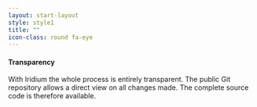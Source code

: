 ```yaml
---
layout: start-layout
style: style1
title: ""
icon-class: round fa-eye
---
```


#### Transparency #
With Iridium the whole process is entirely transparent. The public Git repository allows a direct view on all changes made. The complete source code is therefore available.